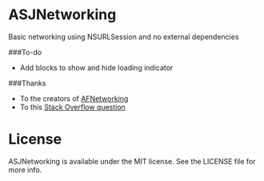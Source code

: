 # ASJNetworking

Basic networking using NSURLSession and no external dependencies

###To-do

- Add blocks to show and hide loading indicator

###Thanks

- To the creators of [AFNetworking](https://github.com/AFNetworking/AFNetworking)
- To this [Stack Overflow question](http://stackoverflow.com/questions/19099448/send-post-request-using-nsurlsession)

# License

ASJNetworking is available under the MIT license. See the LICENSE file for more info.
